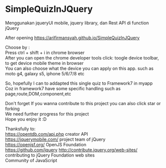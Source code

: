 # SimpleQuizInJQuery
Menggunakan jqueryUI mobile, jquery library, dan Rest API di function jQuery     
    
After opening https://arifirmansyah.github.io/SimpleQuizInJQuery    
    
Choose by :     
Press ctrl + shift + i in chrome browser    
After you can open the chrome developer tools click: toogle device toolbar, to get device mobile theme in browser    
You can also choose what the device you can apply on this app. such as moto g4, galaxy s5, iphone 5/6/7/8 etc    
    
    
So, hopefully I can to addapted this single quiz to Framework7 in myapp    
Coz in framework7 have some specific handling such as page,route,DOM,component,etc    
    
    
Don't forget If you wanna contribute to this project you can also click star or forking    
We need further progress for this project    
Hope you enjoy it :D    
    
    
    
Thanksfully to:    
https://opentdb.com/api.php creator API    
https://jquerymobile.com/ project team of jQuery    
https://openjsf.org/ OpenJS Foundation    
https://github.com/jquery 
http://contribute.jquery.org/web-sites/ contributing to jQuery Foundation web sites     
Community of JavaScript    
    
    
    
    
    
    
    
    
    
    
